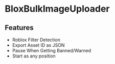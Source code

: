 # BloxBulkImageUploader

## Features
- Roblox Filter Detection
- Export Asset ID as JSON
- Pause When Getting Banned/Warned
- Start as any position
